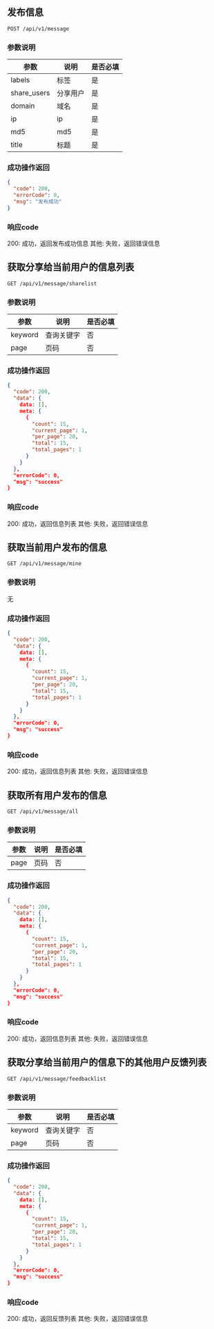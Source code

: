 ## 发布信息

```http
POST /api/v1/message
```

### 参数说明

| 参数 | 说明 | 是否必填 |
| ---- | ---- | -------- |
| labels | 标签 | 是 |
| share_users | 分享用户 | 是 |
| domain | 域名 | 是 |
| ip | ip | 是 |
| md5 | md5 | 是 |
| title | 标题 | 是 |

### 成功操作返回

```json
{
  "code": 200,
  "errorCode": 0,
  "msg": "发布成功"
}
```

### 响应code

200: 成功，返回发布成功信息
其他: 失败，返回错误信息

## 获取分享给当前用户的信息列表

```http
GET /api/v1/message/sharelist
```

### 参数说明

| 参数 | 说明 | 是否必填 |
| ---- | ---- | -------- |
| keyword | 查询关键字 | 否 |
| page | 页码 | 否 |

### 成功操作返回

```json
{
  "code": 200,
  "data": {
    data: [],
    meta: {
      {
        "count": 15,
        "current_page": 1,
        "per_page": 20,
        "total": 15,
        "total_pages": 1
      }
    }
  },
  "errorCode": 0,
  "msg": "success"
}
```

### 响应code

200: 成功，返回信息列表
其他: 失败，返回错误信息

## 获取当前用户发布的信息

```http
GET /api/v1/message/mine
```

### 参数说明

无

### 成功操作返回

```json
{
  "code": 200,
  "data": {
    data: [],
    meta: {
      {
        "count": 15,
        "current_page": 1,
        "per_page": 20,
        "total": 15,
        "total_pages": 1
      }
    }
  },
  "errorCode": 0,
  "msg": "success"
}
```

### 响应code

200: 成功，返回信息列表
其他: 失败，返回错误信息

## 获取所有用户发布的信息

```http
GET /api/v1/message/all
```

### 参数说明

| 参数 | 说明 | 是否必填 |
| ---- | ---- | -------- |
| page | 页码 | 否 |

### 成功操作返回

```json
{
  "code": 200,
  "data": {
    data: [],
    meta: {
      {
        "count": 15,
        "current_page": 1,
        "per_page": 20,
        "total": 15,
        "total_pages": 1
      }
    }
  },
  "errorCode": 0,
  "msg": "success"
}
```

### 响应code

200: 成功，返回信息列表
其他: 失败，返回错误信息

## 获取分享给当前用户的信息下的其他用户反馈列表

```http
GET /api/v1/message/feedbacklist
```

### 参数说明

| 参数 | 说明 | 是否必填 |
| ---- | ---- | -------- |
| keyword | 查询关键字 | 否 |
| page | 页码 | 否 |

### 成功操作返回

```json
{
  "code": 200,
  "data": {
    data: [],
    meta: {
      {
        "count": 15,
        "current_page": 1,
        "per_page": 20,
        "total": 15,
        "total_pages": 1
      }
    }
  },
  "errorCode": 0,
  "msg": "success"
}
```

### 响应code

200: 成功，返回反馈列表
其他: 失败，返回错误信息
